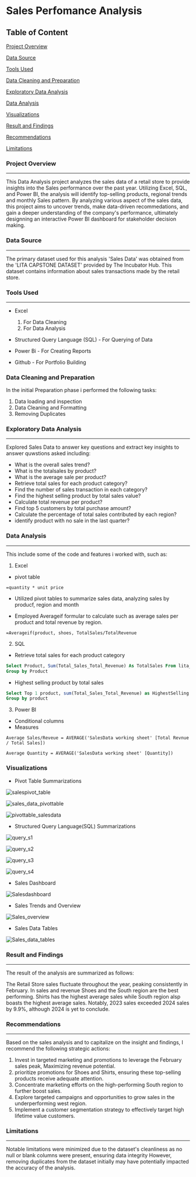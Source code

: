 # Sales Perfomance Analysis 


## Table of Content 


[Project Overview](#project-overview)

[Data Source](#data-source)

[Tools Used](#tools-used)

[Data Cleaning and Preparation](#data-cleaning-and-preparation)

[Exploratory Data Analysis](#exploratory-data-analysis)

[Data Analysis](#data-analysis)

[Visualizations](#visualizations)

[Result and Findings](#result-and-findings)

[Recommendations](#recommendations)

[Limitations](#limitations)

### Project Overview
---
This Data Analysis project analyzes the sales data of a retail store to provide insights into the Sales performance over the past year. Utilizing Excel, SQL, and Power BI, the analysis will identify top-selling products, regional trends and monthly Sales pattern. By analyzing various aspect of the sales data, this project aims to uncover trends, make data-driven recommedations, and gain a deeper understanding of the company's performance, ultimately designning an interactive Power BI dashboard for stakeholder decision making.  

### Data Source 
---
The primary dataset used for this analysis 'Sales Data' was obtained from the 'LITA CAPSTONE DATASET' provided by The Incubator Hub. This dataset contains information about sales transactions made by the retail store. 

### Tools Used
---
- Excel
  1. For Data Cleaning
  2. For Data Analysis 

- Structured Query Language (SQL) - For Querying of Data

- Power Bi - For Creating Reports  
 
- Github - For Portfolio Building

### Data Cleaning and Preparation

In the initial Preparation phase i performed the following tasks: 
1. Data loading and inspection
2. Data Cleaning and Formatting 
3. Removing Duplicates

### Exploratory Data Analysis
---
Explored Sales Data to answer key questions and extract key insights to answer quwstions asked including: 

 - What is the overall sales trend?
 - What is the totalsales by product?
 - What is the average sale per product?
 - Retrieve total sales for each product category?
 - Find the number of sales transaction in each category?
 - Find the highest selling product by total sales value?
 - Calculate total revenue per product?
 - Find top 5 customers by total purchase amount?
 - Calculate the percentage of total sales contributed by each region?
 - identify product with no sale in the last quarter?

### Data Analysis
---
This include some of the code and features i worked with, such as: 
1. Excel
- pivot table
```Excel
=quantity * unit price
```
- Utilized pivot tables to summarize sales data, analyzing sales by producf, region and month
  
- Employed Averageif formular to calculate such as average sales per product and total revenue by region.
```Excel
=Averageif(product, shoes, TotalSales/TotalRevenue
```

2. SQL 
- Retrieve total sales for each product category 
```SQL
Select Product, Sum(Total_Sales_Total_Revenue) As TotalSales From lita_capstone_project
Group by Product
```
- Highest selling product by total sales
```SQL
Select Top 1 product, sum(Total_Sales_Total_Revenue) as HighestSelling from Total_Sales_Total_Revenue
Group by product
```
3. Power BI
- Conditional columns
- Measures
```DAX
Average Sales/Reveue = AVERAGE('SalesData working sheet' [Total Revnue / Total Sales])
```
```DAX
Average Quantity = AVERAGE('SalesData working sheet' [Quantity])
```

### Visualizations

- Pivot Table Summarizations

![salespivot_table](https://github.com/user-attachments/assets/4178b356-1af5-46b4-b1fb-b19766d76dbe)

![sales_data_pivottable](https://github.com/user-attachments/assets/f67d3f59-3e66-48b7-a03f-038cfec69178)

![pivottable_salesdata](https://github.com/user-attachments/assets/cdf2a593-fb48-484e-9166-4507a684bf0f)


- Structured Query Language(SQL) Summarizations

![query_s1](https://github.com/user-attachments/assets/67b8942b-bad1-421d-a5ee-ee7260d342a2)

![query_s2](https://github.com/user-attachments/assets/3c5bb6cb-8c8b-4fb5-b504-af6cca813ed9)

![query_s3](https://github.com/user-attachments/assets/f772ee32-2a36-460b-ab38-6c483a2214ec)

![query_s4](https://github.com/user-attachments/assets/e6a19873-c89d-47a1-864a-e484bc4767e9)

- Sales Dashboard

![Salesdashboard](https://github.com/user-attachments/assets/b7f27c1d-e58d-4363-b4f5-42e173986285)

- Sales Trends and Overview

![Sales_overview](https://github.com/user-attachments/assets/5b89b0fc-96a8-47e9-8972-b11ffb81e720)

- Sales Data Tables

![Sales_data_tables](https://github.com/user-attachments/assets/b27e0303-cbd7-4678-8dfa-259afb239988)



### Result and Findings
---
The result of the analysis are summarized as follows: 

The Retail Store sales fluctuate throughout the year, peaking consistently in February. In sales and revenue Shoes and the South region are the best performing. Shirts has the highest average sales while South region alsp boasts the highest average sales. Notably, 2023 sales exceeded 2024 sales by 9.9%, although 2024 is yet to conclude.

### Recommendations 
---
Based on the sales analysis and to capitalize on the insight and findings, I recommend the following strategic actions: 

1. Invest in targeted marketing and promotions to leverage the February sales peak, Maximizing revenue potential.
2. prioritize promotions for Shoes and Shirts, ensuring these top-selling products receive adequate attention.
3. Concentrate marketing efforts on the high-performing South region to further boost sales. 
4. Explore targeted campaigns and opportunities to grow sales in the underperforming west region.
5. Implement a customer segmentation strategy to effectively target high lifetime value customers.

### Limitations
---
Notable limitations were minimized due to the dataset's cleanliness as  no null or blank columns were present, ensuring data integrity However, removing duplicates from the dataset initially may have potentially impacted the accuracy of the analysis.
